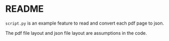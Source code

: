 # README

```script.py``` is an example feature to read and convert each pdf page to json.

The pdf file layout and json file layout are assumptions in the code.